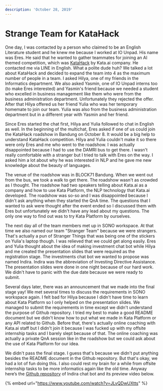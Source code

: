 ```yaml
---
description: 'October 28, 2019'
---
```


# Strange Team for KataHack

One day, I was contacted by a person who claimed to be an English Literature student and he knew me because I worked at IO Unpad. His name was Eres. He said that he wanted to gather teammates for joining an AI themed competition, which was [KataHack](https://blog.kata.ai/en/post/katahack-2019) by Kata.ai company. He contacted me via LINE in English. What a polite dude huh? We talked a lot about KataHack and decided to expand the team into 4 as the maximum number of people in a team. I asked Hilya, one of my friends in the Informatics department. We also asked Yasmin, one of IO Unpad interns too \(to make Eres interested\) and Yasmin's friend because we needed a student who excelled in business management like them who were from the business administration department. Unfortunately they rejected the offer. After that Hilya offered us her friend Yulia who was her temporary homemate to join our team. Yulia was also from the business administration department but in a different year with Yasmin and her friend.

Since Eres started the chat first, Hilya and Yulia followed to chat in English as well. In the beginning of the multichat, Eres asked if one of us could join the KataHack roadshow in Bandung on October 8. It would be a big help to understand KataHack competition. Hilya and Yulia couldn't make it so there were only Eres and me who went to the roadshow. I was actually disappointed because I had to use the DAMRI bus to get there. I wasn't really comfortable with a stranger but I tried to talk with Eres on the way. I asked him a lot about why he was interested in NLP and he gave me new knowledge about the beauty of languages.

The venue of the roadshow was in BLOCK71 Bandung. When we went out from the bus, we took a walk to get there. The roadshow wasn't as crowded as I thought. The roadshow had two speakers telling about Kata.ai as a company and how to use Kata Platform, the NLP technology that Kata.ai developed. The roadshow was so-so and I was disappointed because I didn't ask anything when they started the QnA time. The questions that I wanted to ask were thought after the event ended so I discussed them with Eres but unfortunately we didn't have any lead about my questions. The only one way to find out was to try Kata Platform by ourselves.

The next day all of the team members met up in SONO workspace. At that time we also named our team "Stranger Team" because we were strangers. That's actually a pun of Stranger Things that was being one of the stickers on Yulia's laptop though. I was relieved that we could get along easily. Eres and Yulia thought about the idea of making investment chat bot while Hilya and me created the presentation slides that were required as the registration stage. The investments chat bot we wanted to propose was named Indira. Indira was the abbreviation of Investing Directive Assistance. The presentation slides were done in one night because of our hard work. We didn't have to panic with the due date because we were ready to submit.

Several days later, there was an announcement that we made into the final stage yay! We met several times to discuss the requirements in SONO workspace again. I felt bad for Hilya because I didn't have time to learn about Kata Platform so I only helped on the presentation slides. We managed to submit the requirements in time except we didn't understand the purpose of Github repository. I tried my best to make a good README document but we didn't know how to put what we made in Kata Platform or any API related to Github. Before that, there's actually online coaching with Kata.ai staff but I didn't join it because I was fucked up with my offsite internship tasks and I barely slept because of that. The online coaching was actually a private QnA session like in the roadshow but we could ask about the use of Kata Platform for our idea.

We didn't pass the final stage. I guess that's because we didn't put anything besides the README document in the Github repository. But that's okay, we had a lot of fun doing this. I also could rest my brain for a while from offsite internship tasks to be more informatics again like the old time. Anyway here’s the [Github repository](https://github.com/realicejoanne/indira-dev) of Indira chat bot and its preview video below.

{% embed url="https://www.youtube.com/watch?v=JLvQDwUXtts" %}

